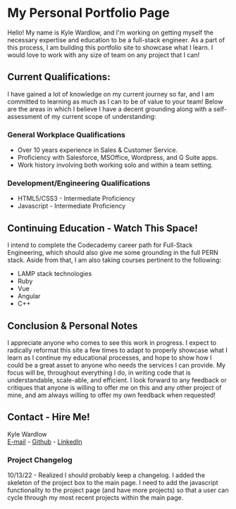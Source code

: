 # My Personal Portfolio Page

Hello! My name is Kyle Wardlow, and I'm working on getting myself the necessary expertise and education to be a full-stack engineer. As a part of this process, I am building this portfolio site to showcase what I learn. I would love to work with any size of team on any project that I can!

## Current Qualifications:

I have gained a lot of knowledge on my current journey so far, and I am committed to learning as much as I can to be of value to your team! Below are the areas in which I believe I have a decent grounding along with a self-assessment of my current scope of understanding:

### General Workplace Qualifications

+ Over 10 years experience in Sales & Customer Service.
+ Proficiency with Salesforce, MSOffice, Wordpress, and G Suite apps.
+ Work history involving both working solo and within a team setting.

### Development/Engineering Qualifications
+ HTML5/CSS3 - Intermediate Proficiency
+ Javascript - Intermediate Proficiency

## Continuing Education - Watch This Space!

I intend to complete the Codecademy career path for Full-Stack Engineering, which should also give me some grounding in the full PERN stack. Aside from that, I am also taking courses pertinent to the following:

+ LAMP stack technologies
+ Ruby
+ Vue
+ Angular
+ C++

## Conclusion & Personal Notes

I appreciate anyone who comes to see this work in progress. I expect to radically reformat this site a few times to adapt to properly showcase what I learn as I continue my educational processes, and hope to show how I could be a great asset to anyone who needs the services I can provide. My focus will be, throughout everything I do, in writing code that is understandable, scale-able, and efficient. I look forward to any feedback or critiques that anyone is willing to offer me on this and any other project of mine, and am always willing to offer my own feedback when requested!

## Contact - Hire Me!

Kyle Wardlow  
[E-mail](mailto:kyle@kylewardlow.com) - [Github](https://github.com/kwardlowdev) - [LinkedIn](https://www.linkedin.com/in/kwardlow/)  

### Project Changelog 
10/13/22 - Realized I should probably keep a changelog. I added the skeleton of the project box to the main page. I need to add the javascript functionality to the project page (and have more projects) so that a user can cycle through my most recent projects within the main page. 